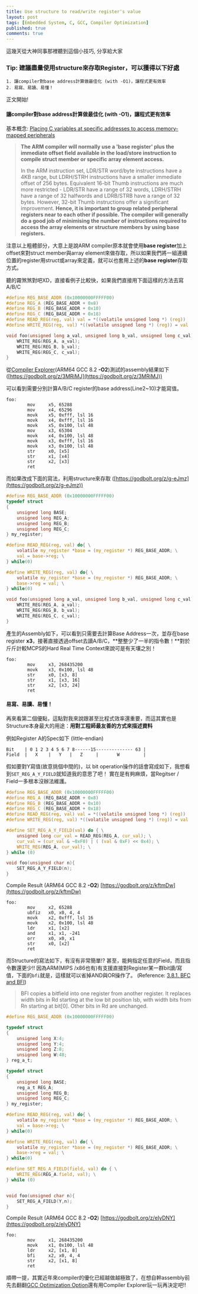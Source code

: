 ```yaml
---
title: Use structure to read/write register's value
layout: post
tags: [Embedded System, C, GCC, Compiler Optimization]
published: true
comments: true
---
```


這幾天從大神同事那裡聽到這個小技巧, 分享給大家

### Tip: 建議盡量使用structure來存取Register，可以獲得以下好處
    1. 讓compiler對base address計算做最佳化 (with -O1)，讓程式更有效率
    2. 易寫、易讀、易懂！ 

正文開始!

#### 讓compiler對base address計算做最佳化 (with -O1)，讓程式更有效率
基本概念: [Placing C variables at specific addresses to access memory-mapped peripherals](http://infocenter.arm.com/help/index.jsp?topic=%2Fcom.arm.doc.faqs%2Fka3750.html&fbclid=IwAR07VcCJ__NegBh-oGHd_WnzBOFxHiPIcThPQdmd2RanhODYNSOhtOKUbUY)

> **The ARM compiler will normally use a 'base register' plus the immediate offset field available in the load/store instruction to compile struct member or specific array element access.**
> 
> In the ARM instruction set, LDR/STR word/byte instructions have a 4KB range, but LDRH/STRH instructions have a smaller immediate offset of 256 bytes. Equivalent 16-bit Thumb instructions are much more restricted - LDR/STR have a range of 32 words, LDRH/STRH have a range of 32 halfwords and LDRB/STRB have a range of 32 bytes.  However, 32-bit Thumb instructions offer a significant improvement.  **Hence, it is important to group related peripheral registers near to each other if possible. The compiler will generally do a good job of minimising the number of instructions required to access the array elements or structure members by using base registers.**

注意以上粗體部分，大意上是說ARM compiler原本就會使用**base register**加上offset來對struct member與array element來做存取，所以如果我們將一組連續位置的register用struct或array來定義，就可以也套用上述的**base register**存取方式。

聽的霧煞煞對吧XD，直接看例子比較快，如果我們直接用下面這樣的方法去寫A/B/C

```c
#define REG_BASE_ADDR (0x10000000FFFFF00)
#define REG_A (REG_BASE_ADDR + 0x8)
#define REG_B (REG_BASE_ADDR + 0x10)
#define REG_C (REG_BASE_ADDR + 0x18)
#define READ_REG(reg, val) val = *((volatile unsigned long *) (reg))
#define WRITE_REG(reg, val) *((volatile unsigned long *) (reg)) = val

void foo(unsigned long a_val, unsigned long b_val, unsigned long c_val){
    WRITE_REG(REG_A, a_val);
    WRITE_REG(REG_B, b_val);
    WRITE_REG(REG_C, c_val);
}
```

從[Compiler Explorer](https://godbolt.org/)(ARM64 GCC 8.2 **-O2**)測試的assembly結果如下([https://godbolt.org/z/3MRiMJ](https://godbolt.org/z/3MRiMJ))

可以看到需要分別計算A/B/C register的base address(Line2~10)才能寫值。
```
foo:
        mov     x5, 65288
        mov     x4, 65296
        movk    x5, 0xfff, lsl 16
        movk    x4, 0xfff, lsl 16
        movk    x5, 0x100, lsl 48
        mov     x3, 65304
        movk    x4, 0x100, lsl 48
        movk    x3, 0xfff, lsl 16
        movk    x3, 0x100, lsl 48
        str     x0, [x5]
        str     x1, [x4]
        str     x2, [x3]
        ret
```

而如果改成下面的寫法，利用structure來存取 ([https://godbolt.org/z/g-eJmz](https://godbolt.org/z/g-eJmz))

```c
#define REG_BASE_ADDR (0x10000000FFFFF00)
typedef struct
{
    unsigned long BASE;
    unsigned long REG_A;
    unsigned long REG_B;
    unsigned long REG_C;
} my_register;

#define READ_REG(reg, val) do{ \
    volatile my_register *base = (my_register *) REG_BASE_ADDR; \
    val = base->reg; \
} while(0)

#define WRITE_REG(reg, val) do{ \
    volatile my_register *base = (my_register *) REG_BASE_ADDR; \
    base->reg = val; \
} while(0)

void foo(unsigned long a_val, unsigned long b_val, unsigned long c_val){
    WRITE_REG(REG_A, a_val);
    WRITE_REG(REG_B, b_val);
    WRITE_REG(REG_C, c_val);
}

```

產生的Assembly如下，可以看到只需要去計算Base Address一次，並存在base register **x3**，接著直接透過offset去讀A/B/C，**整整少了一半的指令數！**對於斤斤計較MCPS的Hard Real Time Context來說可是有天壤之別！

```
foo:
        mov     x3, 268435200
        movk    x3, 0x100, lsl 48
        str     x0, [x3, 8]
        str     x1, [x3, 16]
        str     x2, [x3, 24]
        ret
```

#### 易寫、易讀、易懂！

再來看第二個優點，這點對我來說跟甚至比程式效率還重要，而這其實也是Structure本身最大的用途：**用對工程師最友善的方式來描述資料**

例如Register A的Spec如下 (little-endian)


    Bit    | 0 1 2 3 4 5 6 7 8------15-------------- 63 |
    Field  |   X    |   Y   |   Z     |       W         |


假如要對Y寫值(故意挑個中間的)，以 bit operation操作的話會寫成如下，我想看到`SET_REG_A_Y_FIELD`就知道我的意思了吧！
實在是有夠麻煩，當Regitser / Field一多根本沒辦法維護。

```c
#define REG_BASE_ADDR (0x10000000FFFFF00)
#define REG_A (REG_BASE_ADDR + 0x8)
#define REG_B (REG_BASE_ADDR + 0x10)
#define REG_C (REG_BASE_ADDR + 0x18)
#define READ_REG(reg, val) val = *((volatile unsigned long *) (reg))
#define WRITE_REG(reg, val) *((volatile unsigned long *) (reg)) = val

#define SET_REG_A_Y_FIELD(val) do { \
	unsigned long cur_val = READ_REG(REG_A, cur_val); \
	cur_val = (cur_val & ~0xF0) | ( (val & 0xF) << 0x4); \
    WRITE_REG(REG_A, cur_val); \
} while (0)

void foo(unsigned char n){
    SET_REG_A_Y_FIELD(n);
}
```

Compile Result (ARM64 GCC 8.2 **-O2**) [https://godbolt.org/z/kftmDw](https://godbolt.org/z/kftmDw) 
```
foo:
        mov     x2, 65288
        ubfiz   x0, x0, 4, 4
        movk    x2, 0xfff, lsl 16
        movk    x2, 0x100, lsl 48
        ldr     x1, [x2]
        and     x1, x1, -241
        orr     x0, x0, x1
        str     x0, [x2]
        ret
```

而Structure的寫法如下，有沒有非常簡單!? 
甚至，能夠指定任意的Field，而且指令數還更少!! 
因為ARM(MIPS /x86也有)有支援直接對Register某一群bit讀/寫值，下面的`bfi`就是，這樣就可以省掉AND與OR操作了。
(Reference: [3.8.1. BFC and BFI](http://infocenter.arm.com/help/index.jsp?topic=/com.arm.doc.dui0552a/BABIEACC.html))
>BFI copies a bitfield into one register from another register. It replaces width bits in Rd starting at the low bit position lsb, with width bits from Rn starting at bit[0]. Other bits in Rd are unchanged.



```c
#define REG_BASE_ADDR (0x10000000FFFFF00)

typedef struct
{
    unsigned long X:4;
    unsigned long Y:4;
    unsigned long Z:8;
    unsigned long W:48;
} reg_a_t;

typedef struct
{
    unsigned long BASE;
    reg_a_t REG_A;
    unsigned long REG_B;
    unsigned long REG_C;
} my_register;

#define READ_REG(reg, val) do{ \
    volatile my_register *base = (my_register *) REG_BASE_ADDR; \
    val = base->reg; \
} while(0)

#define WRITE_REG(reg, val) do{ \
    volatile my_register *base = (my_register *) REG_BASE_ADDR; \
    base->reg = val; \
} while(0)

#define SET_REG_A_FIELD(field, val) do { \
    WRITE_REG(REG_A.field, val); \
} while (0)


void foo(unsigned char n){
    SET_REG_A_FIELD(Y,n);
}

```
Compile Result (ARM64 GCC 8.2 **-O2**) [https://godbolt.org/z/eIyDNY](https://godbolt.org/z/eIyDNY) 
```
foo:
        mov     x1, 268435200
        movk    x1, 0x100, lsl 48
        ldr     x2, [x1, 8]
        bfi     x2, x0, 4, 4
        str     x2, [x1, 8]
        ret
```

順帶一提，其實近年來compiler的優化已經越做越極致了，在想自幹assembly前先去翻翻[GCC Optimization Option](https://gcc.gnu.org/onlinedocs/gcc/Optimize-Options.html)還有用Compiler Explorer玩一玩再決定吧!!
